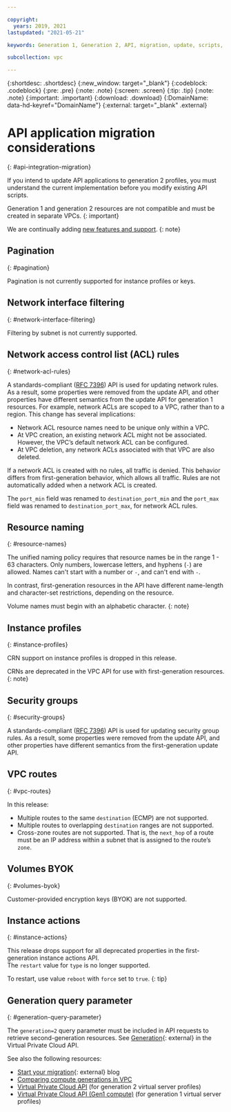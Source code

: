 ```yaml
---

copyright:
  years: 2019, 2021
lastupdated: "2021-05-21"

keywords: Generation 1, Generation 2, API, migration, update, scripts, integration, application

subcollection: vpc

---
```


<!-- Common attributes used in the template are defined as follows: -->
{:shortdesc: .shortdesc}
{:new_window: target="_blank"}
{:codeblock: .codeblock}
{:pre: .pre}
{:note: .note}
{:screen: .screen}
{:tip: .tip}
{:note: .note}
{:important: .important}
{:download: .download}
{:DomainName: data-hd-keyref="DomainName"}
{:external: target="_blank" .external}

# API application migration considerations
{: #api-integration-migration}

If you intend to update API applications to generation 2 profiles, you must understand the current implementation before you modify existing API scripts.

Generation 1 and generation 2 resources are not compatible and must be created in separate VPCs.
{: important}

We are continually adding [new features and support](/docs/vpc?topic=vpc-api-change-log).
{: note}

## Pagination
{: #pagination}

Pagination is not currently supported for instance profiles or keys.

## Network interface filtering 
{: #network-interface-filtering}

Filtering by subnet is not currently supported.

## Network access control list (ACL) rules 
{: #network-acl-rules}

A standards-compliant ([RFC 7396](https://tools.ietf.org/html/rfc7396)) API is used for updating network rules. As a result, some properties were removed from the update API, and other properties have different semantics from the update API for generation 1 resources. For example, network ACLs are scoped to a VPC, rather than to a region. This change has several implications: 

- Network ACL resource names need to be unique only within a VPC.
- At VPC creation, an existing network ACL might not be associated. However, the VPC’s default network ACL can be configured.
- At VPC deletion, any network ACLs associated with that VPC are also deleted.

If a network ACL is created with no rules, all traffic is denied. This behavior differs from first-generation behavior, which allows all traffic. Rules are not automatically added when a network ACL is created. 

The `port_min` field was renamed to `destination_port_min` and the `port_max` field was renamed to `destination_port_max`, for network ACL rules.

## Resource naming 
{: #resource-names}

The unified naming policy requires that resource names be in the range 1 - 63 characters. Only numbers, lowercase letters, and hyphens (`-`) are allowed. Names can't start with a number or `-`, and can't end with `-`. 

In contrast, first-generation resources in the API have different name-length and character-set restrictions, depending on the resource.

Volume names must begin with an alphabetic character. 
{: note}

## Instance profiles 
{: #instance-profiles}

CRN support on instance profiles is dropped in this release. 

CRNs are deprecated in the VPC API for use with first-generation resources. 
{: note}

## Security groups 
{: #security-groups}

A standards-compliant ([RFC 7396](https://tools.ietf.org/html/rfc7396)) API is used for updating security group rules. As a result, some properties were removed from the update API, and other properties have different semantics from the first-generation update API.

## VPC routes
{: #vpc-routes}

In this release:
- Multiple routes to the same `destination` (ECMP) are not supported. 
- Multiple routes to overlapping `destination` ranges are not supported. 
- Cross-zone routes are not supported. That is, the `next_hop` of a route must be an IP address within a subnet that is assigned to the route’s `zone`.

## Volumes BYOK  
{: #volumes-byok}

Customer-provided encryption keys (BYOK) are not supported.

## Instance actions 
{: #instance-actions}

This release drops support for all deprecated properties in the first-generation instance actions API. <br>The `restart` value for `type` is no longer supported.

To restart, use value `reboot` with `force` set to `true`. 
{: tip}

## Generation query parameter
{: #generation-query-parameter}

The `generation=2` query parameter must be included in API requests to retrieve second-generation resources. See [Generation](https://{DomainName}/apidocs/vpc#api-generation-parameter){: external} in the Virtual Private Cloud API.


See also the following resources:
* [Start your migration](https://www.ibm.com/cloud/blog/announcements/start-your-vpc-gen1-to-vpc-gen2-migration){: external} blog
* [Comparing compute generations in VPC](/docs/cloud-infrastructure?topic=cloud-infrastructure-compare-vpc-vpcoc)
* [Virtual Private Cloud API](/apidocs/vpc) (for generation 2 virtual server profiles)
* [Virtual Private Cloud API (Gen1 compute)](/apidocs/vpc-on-classic) (for generation 1 virtual server profiles)
